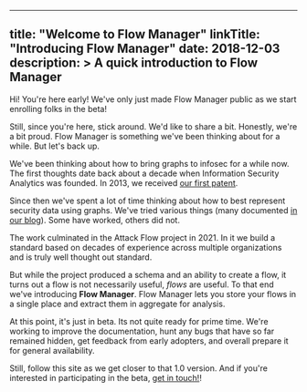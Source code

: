 
---
title: "Welcome to Flow Manager"
linkTitle: "Introducing Flow Manager"
date: 2018-12-03
description: >
  A quick introduction to Flow Manager 
---

Hi! You're here early!  We've only just made Flow Manager public as we start enrolling folks in the beta!

Still, since you're here, stick around.  We'd like to share a bit.  Honestly, we're a bit proud.  Flow Manager is something we've been thinking about for a while.  But let's back up.

We've been thinking about how to bring graphs to infosec for a while now. The first thoughts date back about a decade when Information Security Analytics was founded.  In 2013, we received [our first patent](https://patents.google.com/patent/US9292695B1/).

Since then we've spent a lot of time thinking about how to best represent security data using graphs.  We've tried various things (many documented [in our blog](http://infosecanalytics.com/blog/)).  Some have worked, others did not.

The work culminated in the Attack Flow project in 2021.  In it we build a standard based on decades of experience across multiple organizations and is truly well thought out standard.

But while the project produced a schema and an ability to create a flow, it turns out a flow is not necessarily useful, _flows_ are useful.  To that end we've introducing **Flow Manager**.  Flow Manager lets you store your flows in a single place and extract them in aggregate for analysis.

At this point, it's just in beta.  Its not quite ready for prime time.  We're working to improve the documentation, hunt any bugs that have so far remained hidden, get feedback from early adopters, and overall prepare it for general availability.

Still, follow this site as we get closer to that 1.0 version.  And if you're interested in participating in the beta, [get in touch!](http://infosecanalytics.com/contact/)!